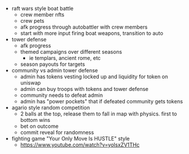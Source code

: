 
 - raft wars style boat battle
    - crew member nfts
    - crew pets
    - afk progress through autobattler with crew members
    - start with more input firing boat weapons, transition to auto
 - tower defense
    - afk progress
    - themed campaigns over different seasons
        - ie templars, ancient rome, etc
    - season payouts for targets
 - community vs admin tower defense
    - admin has tokens vesting locked up and liquidity for token on uniswap
    - admin can buy troops with tokens and tower defense
    - community needs to defeat admin
    - admin has "power pockets" that if defeated community gets tokens
 - agario style random competition
    - 2 balls at the top, release them to fall in map with physics. first to bottom wins
    - bet on outcome
    - commit reveal for randomness
 - fighting game "Your Only Move Is HUSTLE" style
    - https://www.youtube.com/watch?v=yoIsxZV1THc

